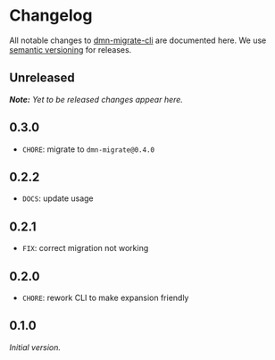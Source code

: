# Changelog

All notable changes to [dmn-migrate-cli](https://github.com/bpmn-io/dmn-migrate-cli) are documented here. We use [semantic versioning](http://semver.org/) for releases.

## Unreleased

___Note:__ Yet to be released changes appear here._

## 0.3.0

* `CHORE`: migrate to `dmn-migrate@0.4.0`

## 0.2.2

* `DOCS`: update usage

## 0.2.1

* `FIX`: correct migration not working

## 0.2.0

* `CHORE`: rework CLI to make expansion friendly

## 0.1.0

_Initial version._
